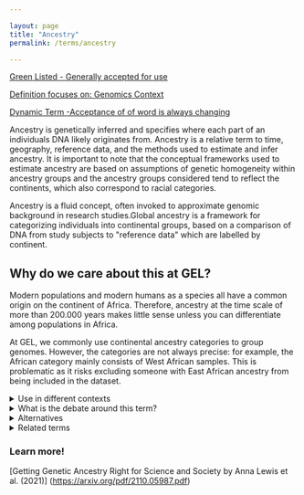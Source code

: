 ```yaml
---

layout: page
title: "Ancestry"
permalink: /terms/ancestry

---
```


[Green Listed - Generally accepted for use]()

[Definition focuses on: Genomics Context]()

[Dynamic Term -Acceptance of of word is always changing]()

Ancestry is genetically inferred and specifies where each part of an individuals DNA likely originates from. Ancestry is a relative term to time, geography, reference data, and the methods used to estimate and infer ancestry. It is important to note that the conceptual frameworks used to estimate ancestry are based on assumptions of genetic homogeneity within ancestry groups and the ancestry groups considered tend to reflect the continents, which also correspond to racial categories.

Ancestry is a fluid concept, often invoked to approximate genomic background in research studies.Global ancestry is a framework for categorizing individuals into continental groups, based on a comparison of DNA from study subjects to "reference data" which are labelled by continent.

## Why do we care about this at GEL?

Modern populations and modern humans as a species all have a common origin on the continent of Africa. Therefore, ancestry at the time scale of more than 200.000 years makes little sense unless you can differentiate among populations in Africa.

At GEL, we commonly use continental ancestry categories to group genomes. However, the categories are not always precise: for example, the African category mainly consists of West African samples. This is problematic as it risks excluding someone with East African ancestry from being included in the dataset.

<details>
  <summary>Use in different contexts</summary>
  
  ## In a genomics context
  An individual's ancestry is estimated by comparing their DNA to DNA from a curated set of labelled individuals used as reference data.. Since samples often are collected from one location and used to represent a whole continent, the method of estimating based on a curated set of data risk concluding flawed ancestries.
  
  
</details>

<details>
  <summary>What is the debate around this term?</summary>
  Some researchers urge geneticists to move away from continental ancestry categories (e.g. African, East Asian, South Asian, European and American) since a singular location-specific notion of ancestry bears resemblance to racial groupings and further overlooks that ancestry changes over time and varies within continental groups. Oftentimes, race and ancestry are conflated which leads scientists and clinicians to attribute differences in health to innate biology rather than to social inequality (Too many scientists still say Caucasian  by Alice Popejoy, 2021). Continental ancestry categories disregard diverse populations from around the world who can not be reasonably categorised within them, and merge large groups of people who are genetically diverse - such as people from Africa.
  
</details>

<details>
  <summary>Alternatives</summary>
Always make it very specific what your query is, before conforming to continental ancestry groups.
</details>

<details>
  <summary>Related terms</summary>
  
  Admixed
  
</details>

### Learn more!
  
 [Getting Genetic Ancestry Right for Science and Society by Anna Lewis et al. (2021)] (https://arxiv.org/pdf/2110.05987.pdf)

